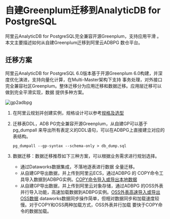 # 自建Greenplum迁移到AnalyticDB for PostgreSQL

阿里云AnalyticDB for PostgreSQL完全兼容开源Greenplum，支持应用平滑 。本文主要描述如何从自建Greenplum迁移到阿里云ADBPG 数仓平台。

## 迁移方案

阿里云AnalyticDB for PostgreSQL 6.0版本基于开源Greenplum 6.0构建，并深度优化演进，支持向量化计算，在Multi-Master架构下支持 事务处理，对外接口完全兼容社区Greenplum。整体迁移分为应用迁移和数据迁移。应用层迁移可以做到完全平滑实现，数据 提供多种方案。

![gp2adbpg](https://static-aliyun-doc.oss-accelerate.aliyuncs.com/assets/img/zh-CN/1204391951/p93164.png)

1.  在阿里云规划并创建实例，规格设计可以参考[规格及选型](/cn.zh-CN/规格和定价/规格及选型.md)
2.  迁移表DDL，ADB PG完全兼容开源Greenplum，从自建GP可以基于 pg\_dumpall 来导出所有表定义的DDL语句，可以在ADBPG上直接建立对应的表结构。

    ```
    pg_dumpall --gp-syntax --schema-only > db_dump.sql
    ```

3.  数据迁移：数据迁移推荐如下三种方案，可以根据业务需求进行规划选择。

    -   通过Dataworks数据集成，不落地逐表进行数据 全量迁移。
    -   从自建GP导出数据，并上传到阿里云ECS，通过ADBPG 的 COPY命令工具导入数据到ADBPG实例。[COPY命令导入或导出本地数据](/cn.zh-CN/数据接入/COPY命令导入或导出本地数据.md)
    -   从自建GP导出数据，并上传到阿里云对象存储，通过ADBPG 的OSS外表并行导入功能，高速加载数据到ADBPG实例。[OSS外表高速导入或导出OSS数据](/cn.zh-CN/数据接入/OSS外表高速导入或导出OSS数据.md)
    dataworks数据同步操作简单，但相对数据同步和加载速度较慢。对于COPY和OSS两种加载方式，OSS外表并行加载 要快于COPY命令的数据加载。


